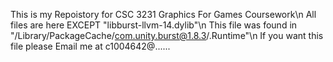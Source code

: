 This is my Repoistory for CSC 3231 Graphics For Games Coursework\n
All files are here EXCEPT "libburst-llvm-14.dylib"\n
This file was found in "/Library/PackageCache/com.unity.burst@1.8.3/.Runtime"\n
If you want this file please Email me at c1004642@......
